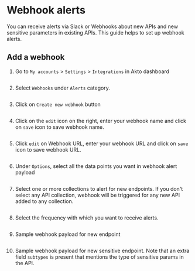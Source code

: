 # Webhook alerts

You can receive alerts via Slack or Webhooks about new APIs and new sensitive parameters in existing APIs. This guide helps to set up webhook alerts.

## Add a webhook

1.  Go to `My accounts` > `Settings` > `Integrations` in Akto dashboard

    <figure><img src="https://github-production-user-asset-6210df.s3.amazonaws.com/91221068/240230705-ce9013a1-c148-4fd5-8667-8331ccdb9a46.png" alt=""><figcaption></figcaption></figure>
2.  Select `Webhooks` under `Alerts` category.

    <figure><img src="https://github-production-user-asset-6210df.s3.amazonaws.com/91221068/240230892-d9626233-b94a-4ff0-a273-72fc46bcde7a.png" alt=""><figcaption></figcaption></figure>
3.  Click on `Create new webhook` button

    <figure><img src="https://github-production-user-asset-6210df.s3.amazonaws.com/91221068/240231569-ba32d792-8229-4c27-8e5d-3e8dcd09c76d.png" alt=""><figcaption></figcaption></figure>
4.  Click on the `edit` icon on the right, enter your webhook name and click on `save` icon to save webhook name.

    <figure><img src="https://github-production-user-asset-6210df.s3.amazonaws.com/91221068/240231582-40e0aaae-e1c2-4d4c-b09e-82a898d62d56.png" alt=""><figcaption></figcaption></figure>
5.  Click `edit` on Webhook URL, enter your webhook URL and click on `save` icon to save webhook URL.

    <figure><img src="https://github-production-user-asset-6210df.s3.amazonaws.com/91221068/240231603-7bf6750a-fbf1-4710-9d24-d2632064a642.png" alt=""><figcaption></figcaption></figure>
6.  Under `Options`, select all the data points you want in webhook alert payload

    <figure><img src="https://github-production-user-asset-6210df.s3.amazonaws.com/91221068/240231702-2376de50-5ed3-4027-8c91-d3fe5bc1abe9.png" alt=""><figcaption></figcaption></figure>
7.  Select one or more collections to alert for new endpoints. If you don't select any API collection, webhook will be triggered for any new API added to any collection.

    <figure><img src="https://github-production-user-asset-6210df.s3.amazonaws.com/91221068/240231735-0a251880-2b09-49bc-ad9e-e3f9d1cabd75.png" alt=""><figcaption></figcaption></figure>
8.  Select the frequency with which you want to receive alerts.

    <figure><img src="https://github-production-user-asset-6210df.s3.amazonaws.com/91221068/240234723-40dd2dc2-17ae-4865-891d-ee5e33a62cda.png" alt=""><figcaption></figcaption></figure>
9.  Sample webhook payload for new endpoint

    <figure><img src="https://github-production-user-asset-6210df.s3.amazonaws.com/91221068/240234784-7f5c8f7e-3920-425f-bbef-0e4e0bcbde74.png" alt=""><figcaption></figcaption></figure>
10. Sample webhook payload for new sensitive endpoint. Note that an extra field `subtypes` is present that mentions the type of sensitive params in the API.

    <figure><img src="https://github-production-user-asset-6210df.s3.amazonaws.com/91221068/240235430-61ec8d82-5b56-4f4e-bfdb-b407e4db14e7.png" alt=""><figcaption></figcaption></figure>
